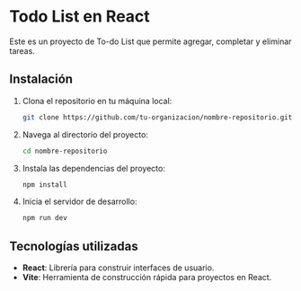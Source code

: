 # Todo List en React

Este es un proyecto de To-do List que permite agregar, completar y eliminar tareas.

## Instalación

1. Clona el repositorio en tu máquina local:
   ```bash
   git clone https://github.com/tu-organizacion/nombre-repositorio.git
   ```

2. Navega al directorio del proyecto:
   ```bash
   cd nombre-repositorio
   ```

3. Instala las dependencias del proyecto:
   ```bash
   npm install
   ```

4. Inicia el servidor de desarrollo:
   ```bash
   npm run dev
   ```

## Tecnologías utilizadas

- **React**: Librería para construir interfaces de usuario.
- **Vite**: Herramienta de construcción rápida para proyectos en React.